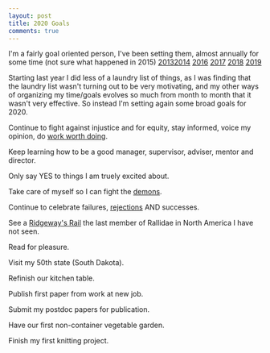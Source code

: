 ```yaml
---
layout: post
title: 2020 Goals
comments: true
---
```


I'm a fairly goal oriented person, I've been setting them, almost annually for some time (not sure what happened in 2015)
[2013](http://aurielfournier.github.io/Goals-for-2013/)[2014](http://aurielfournier.github.io/goals-for-2014/) [2016](http://aurielfournier.github.io/2016-goals/) [2017](http://aurielfournier.github.io/2017-goals/) [2018](http://aurielfournier.github.io/2018-goals/) [2019](http://aurielfournier.github.io/2019-goals/)

Starting last year I did less of a laundry list of things, as I was finding that the laundry list wasn't turning out to be very motivating, and my other ways of organizing my time/goals evolves so much from month to month that it wasn't very effective. So instead I'm setting again some broad goals for 2020. 

Continue to fight against injustice and for equity, stay informed, voice my opinion, do [work worth doing](https://www.goodreads.com/quotes/824611-the-greatest-gift-life-has-to-offer-is-the-opportunity). 

Keep learning how to be a good manager, supervisor, adviser, mentor and director. 

Only say YES to things I am truely excited about.

Take care of myself so I can fight the [demons](https://lucybellwood.com/100-demon-dialogues/).

Continue to celebrate failures, [rejections](http://aurielfournier.github.io/rejection/) AND successes. 

See a [Ridgeway's Rail](https://www.allaboutbirds.org/guide/Ridgways_Rail/overview) the last member of Rallidae in North America I have not seen. 

Read for pleasure. 

Visit my 50th state (South Dakota). 

Refinish our kitchen table. 

Publish first paper from work at new job. 

Submit my postdoc papers for publication. 

Have our first non-container vegetable garden. 

Finish my first knitting project. 

